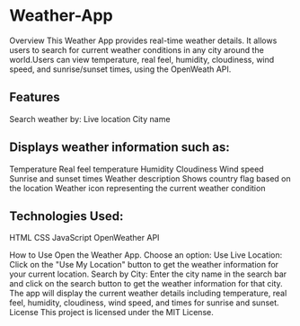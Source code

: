 # Weather-App
Overview
This Weather App provides real-time weather details. It allows users to search for current weather conditions in any city around the world.Users can view temperature, real feel, humidity, cloudiness, wind speed, and sunrise/sunset times, using the OpenWeath API.<br>

## Features
Search weather by:
Live location
City name

## Displays weather information such as:
Temperature
Real feel temperature
Humidity
Cloudiness
Wind speed
Sunrise and sunset times
Weather description
Shows country flag based on the location
Weather icon representing the current weather condition <br>

## Technologies Used:
HTML
CSS
JavaScript
OpenWeather API


How to Use
Open the Weather App.
Choose an option:
Use Live Location: Click on the "Use My Location" button to get the weather information for your current location.
Search by City: Enter the city name in the search bar and click on the search button to get the weather information for that city.
The app will display the current weather details including temperature, real feel, humidity, cloudiness, wind speed, and times for sunrise and sunset.
License
This project is licensed under the MIT License.
